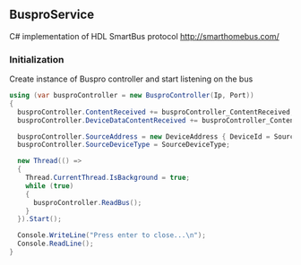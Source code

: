 ## BusproService

C# implementation of HDL SmartBus protocol http://smarthomebus.com/

### Initialization

Create instance of Buspro controller and start listening on the bus

```c#
using (var busproController = new BusproController(Ip, Port))
{
  busproController.ContentReceived += busproController_ContentReceived;
  busproController.DeviceDataContentReceived += busproController_ContentReceivedForDevice;

  busproController.SourceAddress = new DeviceAddress { DeviceId = SourceDeviceId, SubnetId = SourceSubnetId };
  busproController.SourceDeviceType = SourceDeviceType;

  new Thread(() =>
  {
    Thread.CurrentThread.IsBackground = true;
    while (true)
    {
      busproController.ReadBus();
    }
  }).Start();

  Console.WriteLine("Press enter to close...\n");
  Console.ReadLine();
}
```
